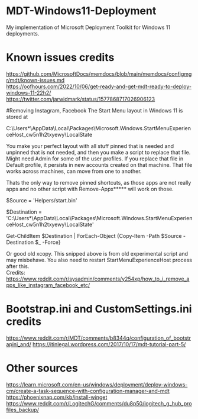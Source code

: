 # MDT-Windows11-Deployment
My implementation of Microsoft Deployment Toolkit for Windows 11 deployments.

# Known issues credits
https://github.com/MicrosoftDocs/memdocs/blob/main/memdocs/configmgr/mdt/known-issues.md  
https://oofhours.com/2022/10/06/get-ready-and-get-mdt-ready-to-deploy-windows-11-22h2/  
https://twitter.com/jarwidmark/status/1577868717026906123  

#Removing Instagram, Facebook
The Start Menu layout in Windows 11 is stored at

C:\Users\*\AppData\Local\Packages\Microsoft.Windows.StartMenuExperienceHost_cw5n1h2txyewy\LocalState

You make your perfect layout with all stuff pinned that is needed and unpinned that is not needed, and then you make a script to replace that file. Might need Admin for some of the user profiles. If you replace that file in Default profile, it persists in new accounts created on that machine. That file works across machines, can move from one to another.

Thats the only way to remove pinned shortcuts, as those apps are not really apps and no other script with Remove-Appx***** will work on those.

$Source = 'Helpers/start.bin'

$Destination = 'C:\Users\*\AppData\Local\Packages\Microsoft.Windows.StartMenuExperienceHost_cw5n1h2txyewy\LocalState'

Get-ChildItem $Destination | ForEach-Object {Copy-Item -Path $Source -Destination $_ -Force}

Or good old xcopy. This snipped above is from old experimental script and may misbehave. You also need to restart StartMenuExperienceHost process after this.  
Credits: https://www.reddit.com/r/sysadmin/comments/y254xp/how_to_i_remove_apps_like_instagram_facebook_etc/

# Bootstrap.ini and CustomSettings.ini credits
https://www.reddit.com/r/MDT/comments/b8344q/configuration_of_bootstrapini_and/
https://itinlegal.wordpress.com/2017/10/17/mdt-tutorial-part-5/

# Other sources
https://learn.microsoft.com/en-us/windows/deployment/deploy-windows-cm/create-a-task-sequence-with-configuration-manager-and-mdt  
https://phoenixnap.com/kb/install-winget  
https://www.reddit.com/r/LogitechG/comments/du8p50/logitech_g_hub_profiles_backup/
